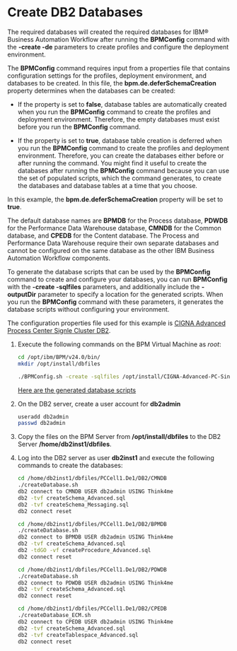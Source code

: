 # Create DB2 Databases

The required databases will created the required databases for IBM® Business Automation Workflow after running the **BPMConfig** command with the **-create -de** parameters to create profiles and configure the deployment environment.

The **BPMConfig** command requires input from a properties file that contains configuration settings for the profiles, deployment environment, and databases to be created. In this file, the **bpm.de.deferSchemaCreation** property determines when the databases can be created:

* If the property is set to **false**, database tables are automatically created when you run the **BPMConfig** command to create the profiles and deployment environment. Therefore, the empty databases must exist before you run the **BPMConfig** command.

* If the property is set to **true**, database table creation is deferred when you run the **BPMConfig** command to create the profiles and deployment environment. Therefore, you can create the databases either before or after running the command. You might find it useful to create the databases after running the **BPMConfig** command because you can use the set of populated scripts, which the command generates, to create the databases and database tables at a time that you choose.

In this example, the **bpm.de.deferSchemaCreation** property will be set to **true**.

The default database names are **BPMDB** for the Process database, **PDWDB** for the Performance Data Warehouse database, **CMNDB** for the Common database, and **CPEDB** for the Content database. The Process and Performance Data Warehouse require their own separate databases and cannot be configured on the same database as the other IBM Business Automation Workflow components.

To generate the database scripts that can be used by the **BPMConfig** command to create and configure your databases, you can run **BPMConfig** with the **-create -sqlfiles** parameters, and additionally include the **-outputDir** parameter to specify a location for the generated scripts. When you run the **BPMConfig** command with these parameters, it generates the database scripts without configuring your environment.

The configuration properties file used for this example is [CIGNA Advanced Process Center Signle Cluster DB2](./CIGNA-Advanced-PC-SingleCluster-DB2.properties).

1. Execute the following commands on the BPM Virtual Machine as _root_:

   ```sh
   cd /opt/ibm/BPM/v24.0/bin/
   mkdir /opt/install/dbfiles

   ./BPMConfig.sh -create -sqlfiles /opt/install/CIGNA-Advanced-PC-SingleCluster-DB2.properties -outputDir /opt/install/dbfiles/
   ```

   [Here are the generated database scripts](./dbfiles/)

2. On the DB2 server, create a user account for **db2admin**

   ```sh
   useradd db2admin
   passwd db2admin
   ```

3. Copy the files on the BPM Server from **/opt/install/dbfiles** to the DB2 Server **/home/db2inst1/dbfiles**.

4. Log into the DB2 server as user **db2inst1** and execute the following commands to create the databases:

   ```sh
   cd /home/db2inst1/dbfiles/PCCell1.De1/DB2/CMNDB
   ./createDatabase.sh
   db2 connect to CMNDB USER db2admin USING Think4me
   db2 -tvf createSchema_Advanced.sql
   db2 -tvf createSchema_Messaging.sql
   db2 connect reset

   cd /home/db2inst1/dbfiles/PCCell1.De1/DB2/BPMDB
   ./createDatabase.sh
   db2 connect to BPMDB USER db2admin USING Think4me
   db2 -tvf createSchema_Advanced.sql
   db2 -tdGO -vf createProcedure_Advanced.sql
   db2 connect reset

   cd /home/db2inst1/dbfiles/PCCell1.De1/DB2/PDWDB
   ./createDatabase.sh
   db2 connect to PDWDB USER db2admin USING Think4me
   db2 -tvf createSchema_Advanced.sql
   db2 connect reset

   cd /home/db2inst1/dbfiles/PCCell1.De1/DB2/CPEDB
   ./createDatabase_ECM.sh
   db2 connect to CPEDB USER db2admin USING Think4me
   db2 -tvf createSchema_Advanced.sql
   db2 -tvf createTablespace_Advanced.sql
   db2 connect reset
  
   ```
